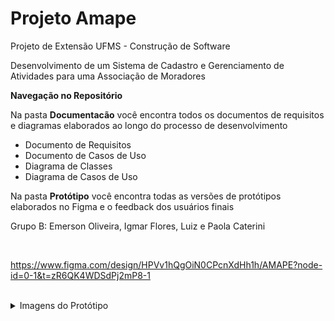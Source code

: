 # Projeto Amape
 Projeto de Extensão UFMS - Construção de Software 

Desenvolvimento de um Sistema de Cadastro e Gerenciamento de Atividades para uma Associação de Moradores

**Navegação no Repositório**

Na pasta **Documentacão** você encontra todos os documentos de requisitos e diagramas elaborados ao longo do processo de desenvolvimento

- Documento de Requisitos
- Documento de Casos de Uso
- Diagrama de Classes
- Diagrama de Casos de Uso


Na pasta **Protótipo** você encontra todas as versões de protótipos elaborados no Figma e o feedback dos usuários finais



Grupo B: Emerson Oliveira, Igmar Flores, Luiz e Paola Caterini

<br/>

https://www.figma.com/design/HPVv1hQgOiN0CPcnXdHh1h/AMAPE?node-id=0-1&t=zR6QK4WDSdPj2mP8-1


<br/>


<details>
<summary>Imagens do Protótipo</summary>
.
 
Login
<img src="https://github.com/paola-caterini/Projeto-Amape/blob/main/prototipos/Figma-jpg/Amape_figma_page-0001.jpg" alt="01">


Home
<img src="https://github.com/paola-caterini/Projeto-Amape/blob/main/prototipos/Figma-jpg/Amape_figma_page-0002.jpg" alt="02">


Tela 03
<img src="https://github.com/paola-caterini/Projeto-Amape/blob/main/prototipos/Figma-jpg/Amape_figma_page-0003.jpg" alt="03">


Tela 04
<img src="https://github.com/paola-caterini/Projeto-Amape/blob/main/prototipos/Figma-jpg/Amape_figma_page-0004.jpg" alt="04">


Tela 05
<img src="https://github.com/paola-caterini/Projeto-Amape/blob/main/prototipos/Figma-jpg/Amape_figma_page-0005.jpg" alt="05">


Tela 06
<img src="https://github.com/paola-caterini/Projeto-Amape/blob/main/prototipos/Figma-jpg/Amape_figma_page-0006.jpg" alt="06">


Tela 07
<img src="https://github.com/paola-caterini/Projeto-Amape/blob/main/prototipos/Figma-jpg/Amape_figma_page-0007.jpg" alt="07">


Tela 08
<img src="https://github.com/paola-caterini/Projeto-Amape/blob/main/prototipos/Figma-jpg/Amape_figma_page-0008.jpg" alt="08">


Tela 09
<img src="https://github.com/paola-caterini/Projeto-Amape/blob/main/prototipos/Figma-jpg/Amape_figma_page-0009.jpg" alt="09">


Tela 10
<img src="https://github.com/paola-caterini/Projeto-Amape/blob/main/prototipos/Figma-jpg/Amape_figma_page-0010.jpg" alt="10">


Tela 11
<img src="https://github.com/paola-caterini/Projeto-Amape/blob/main/prototipos/Figma-jpg/Amape_figma_page-0011.jpg" alt="11">


Tela 12
<img src="https://github.com/paola-caterini/Projeto-Amape/blob/main/prototipos/Figma-jpg/Amape_figma_page-0012.jpg" alt="12">

</details>
